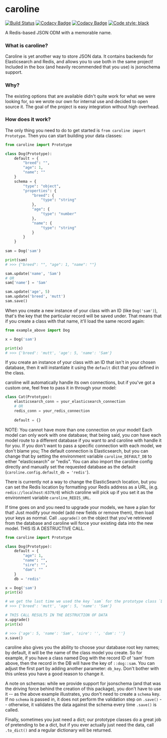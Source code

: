 # caroline

[![Build Status](https://travis-ci.org/GrafeasGroup/caroline.svg?branch=master)](https://travis-ci.org/GrafeasGroup/caroline)
[![Codacy Badge](https://api.codacy.com/project/badge/Grade/84632bae1d3f4dd8ad69cf90fd0a8d6b)](https://www.codacy.com/app/joe-kaufeld/caroline?utm_source=github.com&amp;utm_medium=referral&amp;utm_content=GrafeasGroup/caroline&amp;utm_campaign=Badge_Grade)
[![Codacy Badge](https://api.codacy.com/project/badge/Coverage/84632bae1d3f4dd8ad69cf90fd0a8d6b)](https://www.codacy.com/app/joe-kaufeld/caroline?utm_source=github.com&utm_medium=referral&utm_content=GrafeasGroup/caroline&utm_campaign=Badge_Coverage)
[![Code style: black](https://img.shields.io/badge/code%20style-black-000000.svg)](https://github.com/ambv/black)

A Redis-based JSON ODM with a memorable name.

### What is caroline?
Caroline is yet another way to store JSON data. It contains backends for Elasticsearch and Redis, and allows you to use both in the same project! Included in the box (and heavily recommended that you use) is jsonschema support.


### Why?
The existing options that are available didn't quite work for what we were looking for, so we wrote our own for internal use and decided to open source it. The goal of the project is easy integration without high overhead.

### How does it work?

The only thing you need to do to get started is `from caroline import Prototype`. Then you can start building your data classes:

```python
from caroline import Prototype

class Dog(Prototype):
    default = {
        "breed": "",
        "age": 1,
        "name": ""
    }
    schema = {
        "type": "object",
        "properties": {
            "breed": {
                "type": "string"
            },
            "age": {
                "type": "number"
            },
            "name": {
                "type": "string"
            }
        }
    }
    
sam = Dog('sam')

print(sam)
# >>> {"breed": "", "age": 1, "name": ""}

sam.update('name', 'Sam')
# OR
sam['name'] = 'Sam'

sam.update('age', 5)
sam.update('breed', 'mutt')
sam.save()
```
When you create a new instance of your class with an ID (like `Dog('sam')`), that's the key that the particular record will be saved under. That means that if you create a class with that name, it'll load the same record again:

```python
from example_above import Dog

x = Dog('sam')

print(x)
# >>> {'breed': 'mutt', 'age': 5, 'name': 'Sam'}
```
If you create an instance of your class with an ID that isn't in your chosen database, then it will instantiate it using the `default` dict that you defined in the class. 

caroline will automatically handle its own connections, but if you've got a custom one, feel free to pass it in through your model:

```python
class Cat(Prototype):
    elasticsearch_conn = your_elasticsearch_connection
    # OR
    redis_conn = your_redis_connection
    
    default = {}
```
NOTE: You cannot have more than one connection on your model! Each model can only work with one database; that being said, you _can_ have each model route to a different database if you want to and caroline with handle it for you. If you don't want to pass a specific connection with each model, we don't blame you; The default connection is Elasticsearch, but you can change that by setting the environment variable `caroline_DEFAULT_DB` to either "elasticsearch" or "redis". You can also import the caroline config directly and manually set the requested database as the default (`caroline.config.default_db = 'redis'`).

There is currently not a way to change the ElasticSearch location, but you can set the Redis location by formatting your Redis address as a URL, (e.g. `redis://localhost:6379/0`) which caroline will pick up if you set it as the environment variable `caroline_REDIS_URL`.

If time goes on and you need to upgrade your models, we have a plan for that! Just modify your model (add new fields or remove them), then load your keys as normal. Call `.upgrade()` on the object that you've retrieved from the database and caroline will force your existing data into the new model. THIS IS A DESTRUCTIVE CALL.

```python
from caroline import Prototype

class Dog(Prototype):
    default = {
        "age": 1,
        "name": "",
        "sire": "",
        "dam": ""
    }
    db = 'redis'

x = Dog('sam')
print(x)

# we get the last time we used the key `sam` for the prototype class `Dog`
# >>> {'breed': 'mutt', 'age': 5, 'name': 'Sam'}

# THIS CALL RESULTS IN THE DESTRUCTION OF DATA
x.upgrade()
print(x)

# >>> {'age': 5, 'name': 'Sam', 'sire': '', 'dam': ''}
x.save()
```

caroline also gives you the ability to choose your database root key names; by default, it will be the name of the class model you create. So for example, if you have a class named Dog with the record ID of 'sam' from above, then the record in the DB will have the key of `::dog::sam`. You can adjust the first part by adding another parameter: `db_key`. Don't bother with this unless you have a good reason to change it.

A note on schemas: while we provide support for jsonschema (and that was the driving force behind the creation of this package), you don't have to use it -- as the above example illustrates, you don't need to create a `schema` key. If no `schema` is passed in, it does not perform the validation step on `.save()` -- otherwise, it validates the data against the schema every time `.save()` is called.

Finally, sometimes you just need a dict; our prototype classes do a great job of pretending to be a dict, but if you ever actually just need the data, call `.to_dict()` and a regular dictionary will be returned.
